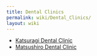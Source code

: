 ```yaml
---
title: Dental Clinics
permalink: wiki/Dental_Clinics/
layout: wiki
---
```


-   [Katsuragi Dental Clinic](/wiki/Katsuragi_Dental_Clinic "wikilink")
-   [Matsushiro Dental Clinic](/wiki/Matsushiro_Dental_Clinic "wikilink")

